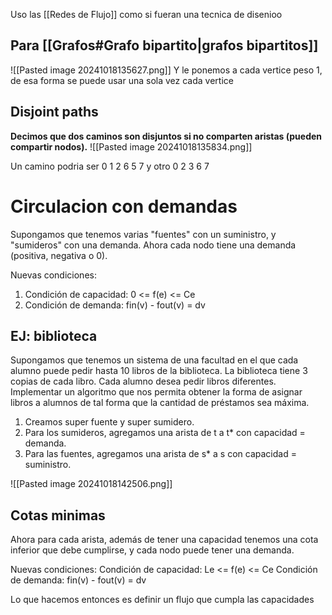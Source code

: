 Uso las [[Redes de Flujo]] como si fueran una tecnica de disenioo



## Para [[Grafos#Grafo bipartito|grafos bipartitos]]
![[Pasted image 20241018135627.png]]
Y le ponemos a cada vertice peso 1, de esa forma se puede usar una sola vez cada vertice


## Disjoint paths
**Decimos que dos caminos son disjuntos si no comparten aristas (pueden compartir nodos).**
![[Pasted image 20241018135834.png]]


Un camino podria ser 0 1 2 6 5 7 y otro 0 2 3 6 7


# Circulacion con demandas
Supongamos que tenemos varias "fuentes" con un suministro, y "sumideros" con una demanda. Ahora cada nodo tiene una demanda (positiva, negativa o 0). 

Nuevas condiciones: 
1. Condición de capacidad: 0 <= f(e) <= Ce
2. Condición de demanda: fin(v) - fout(v) = dv

## EJ: biblioteca 
Supongamos que tenemos un sistema de una facultad en el que cada alumno puede pedir hasta 10 libros de la biblioteca. La biblioteca tiene 3 copias de cada libro. Cada alumno desea pedir libros diferentes. Implementar un algoritmo que nos permita obtener la forma de asignar libros a alumnos de tal forma que la cantidad de préstamos sea máxima. 



1. Creamos super fuente y super sumidero.
2. Para los sumideros, agregamos una arista de t a t* con capacidad = demanda. 
3. Para las fuentes, agregamos una arista de s* a s con capacidad = suministro.


![[Pasted image 20241018142506.png]]


## Cotas minimas
Ahora para cada arista, además de tener una capacidad tenemos una cota inferior que debe cumplirse, y cada nodo puede tener una demanda. 

Nuevas condiciones:
Condición de capacidad: Le <= f(e) <= Ce
Condición de demanda: fin(v) - fout(v) = dv

Lo que hacemos entonces es definir un flujo que cumpla las capacidades